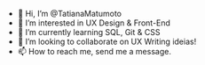 - 👋 Hi, I’m @TatianaMatumoto
- 👀 I’m interested in UX Design & Front-End
- 🌱 I’m currently learning SQL, Git & CSS
- 💞️ I’m looking to collaborate on UX Writing ideias! 
- 📫 How to reach me, send me a message. 

<!---
TatianaMatumoto/TatianaMatumoto is a ✨ special ✨ repository because its `README.md` (this file) appears on your GitHub profile.
You can click the Preview link to take a look at your changes.
--->
